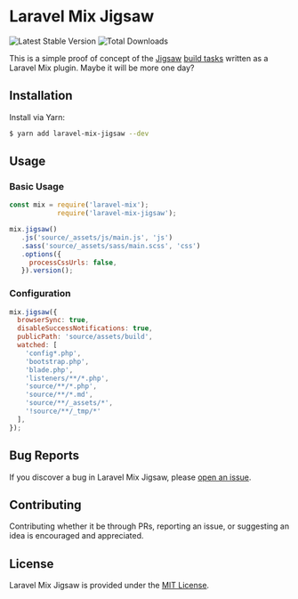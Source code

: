 # Laravel Mix Jigsaw

![Latest Stable Version](https://img.shields.io/npm/v/laravel-mix-jigsaw?style=flat-square)
![Total Downloads](https://img.shields.io/npm/dt/laravel-mix-jigsaw?style=flat-square)

This is a simple proof of concept of the [Jigsaw](https://github.com/tightenco/jigsaw) [build tasks](https://github.com/tightenco/jigsaw/tree/master/stubs/mix/tasks) written as a Laravel Mix plugin. Maybe it will be more one day?

## Installation

Install via Yarn:

```bash
$ yarn add laravel-mix-jigsaw --dev
```

## Usage

### Basic Usage

```js
const mix = require('laravel-mix');
            require('laravel-mix-jigsaw');

mix.jigsaw()
   .js('source/_assets/js/main.js', 'js')
   .sass('source/_assets/sass/main.scss', 'css')
   .options({
     processCssUrls: false,
   }).version();
```

### Configuration

```js
mix.jigsaw({
  browserSync: true,
  disableSuccessNotifications: true,
  publicPath: 'source/assets/build',
  watched: [
    'config*.php',
    'bootstrap.php',
    'blade.php',
    'listeners/**/*.php',
    'source/**/*.php',
    'source/**/*.md',
    'source/**/_assets/*',
    '!source/**/_tmp/*'
  ],
});
```

## Bug Reports

If you discover a bug in Laravel Mix Jigsaw, please [open an issue](https://github.com/log1x/laravel-mix-jigsaw/issues).

## Contributing

Contributing whether it be through PRs, reporting an issue, or suggesting an idea is encouraged and appreciated.

## License

Laravel Mix Jigsaw is provided under the [MIT License](https://github.com/log1x/laravel-mix-jigsaw/blob/master/LICENSE.md).
